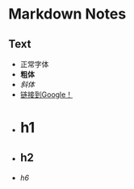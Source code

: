 # Markdown Notes

## Text
- 正常字体
- **粗体**
- *斜体*
- [链接到Google！](http://google.com)
- # h1
- ## h2
- ###### h6
